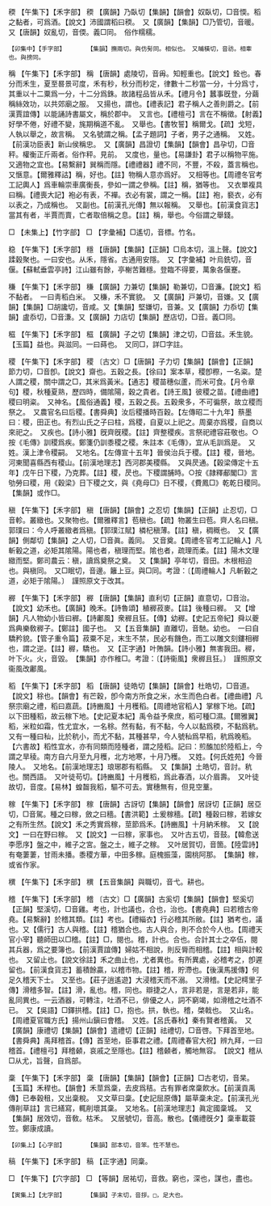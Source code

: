 <!-- { "loadSidebar": true } -->
稬	【午集下】【禾字部】	稬	【廣韻】乃臥切【集韻】【韻會】奴臥切，□音愞。稻之黏者，可爲酒。【說文】沛國謂稻曰稬。　又【廣韻】【集韻】□乃管切，音暖。又【唐韻】奴亂切，音偄。義□同。　俗作糯穤。

	【卯集中】【手字部】		【集韻】撫兩切。與仿髣同。相似也。　又晡橫切，音祊。相牽也。與搒同。

稱	【午集下】【禾字部】	稱	【唐韻】處陵切，音爯。知輕重也。【說文】銓也。春分而禾生，夏至晷景可度，禾有秒，秋分而秒定，律數十二秒當一分，十分爲寸，其重以十二粟爲一分，十二分爲銖。故諸程品皆从禾。【禮月令】蠶事旣登，分繭稱絲效功，以共郊廟之服。　又揚也，謂也。【禮表記】君子稱人之善則爵之。【前漢賈誼傳】以能誦詩書屬文，稱於郡中。　又言也。【禮檀弓】言在不稱徵。【射義】好學不倦，好禮不變，旄期稱道不亂。　又舉也。【書牧誓】稱爾戈。【疏】戈短，人執以舉之，故言稱。　又名號謂之稱。【孟子題詞】子者，男子之通稱。　又姓。【前漢功臣表】新山侯稱忠。　又【廣韻】昌證切【集韻】【韻會】昌孕切，□音秤。權衡正斤兩者。俗作秤。見前。　又度也，量也。【易謙卦】君子以稱物平施。　又適物之宜也。【易繫辭】巽稱而隱。【禮禮器】禮不同，不豐，不殺，蓋言稱也。　又愜意。【爾雅釋詁】稱，好也。【註】物稱人意亦爲好。　又相等也。【周禮冬官考工記輿人】爲車輪崇車廣衡長，參如一謂之參稱。【註】稱，猶等也。　又衣單複具曰稱。【禮喪大記】袍必有表，不襌。衣必有裳，謂之一稱。【註】袍，褻衣，必有以表之，乃成稱也。　又副也。【前漢孔光傳】無以報稱。　又舉也。【前漢食貨志】當其有者，半賈而賣，亡者取倍稱之息。【註】稱，舉也。今俗謂之舉錢。

□	【未集上】【竹字部】	□	【字彙補】□遙切，音標。竹名。

稳	【午集下】【禾字部】	穩	【唐韻】【集韻】【正韻】□烏本切，溫上聲。【說文】蹂穀聚也。一曰安也。从禾，隱省。古通用安隱。　又【字彙補】叶烏銑切，音偃。【蘇軾垂雲亭詩】江山雖有餘，亭榭苦難穩。登臨不得要，萬象各偃蹇。

稴	【午集下】【禾字部】	稴	【廣韻】力兼切【集韻】勒兼切，□音濂。【說文】稻不黏者。　一曰靑稻白米。　又稴，禾不實貌。　又【廣韻】戸兼切，音嫌。又【廣韻】【集韻】□胡讒切，音咸。又【集韻】堅嫌切，音兼。又【廣韻】力忝切【集韻】盧忝切，□音溓。又【廣韻】力店切【集韻】歷店切，□音。義□同。

稵	【午集下】【禾字部】	稵	【廣韻】子之切【集韻】津之切，□音兹。禾生貌。【玉篇】益也。與滋同。一曰蒔也。　又同□，詳□字註。

稷	【午集下】【禾字部】	稷	〔古文〕□【唐韻】子力切【集韻】【韻會】【正韻】節力切，□音卽。【說文】齋也。五穀之長。【徐曰】案本草，稷卽穄，一名粢。楚人謂之稷，關中謂之□，其米爲黃米。【通志】稷苗穗似蘆，而米可食。【月令章句】稷，秋種夏熟，歷四時，備隂陽，穀之貴者。【詩王風】彼稷之苗。【禮曲禮】稷曰明粢。　又神名。【風俗通義】稷，五穀之長。五穀衆多，不可徧祭，故立稷而祭之。　又農官名曰后稷。【書舜典】汝后稷播時百穀。【左傳昭二十九年】蔡墨曰：稷，田正也。有烈山氏之子曰柱，爲稷，自夏以上祀之。周棄亦爲稷，自商以來祀之。　又疾也。【詩小雅】旣齊旣稷。【註】齊整稷疾。言祭祀禮容莊敬也。○按《毛傳》訓稷爲疾。鄭箋仍訓黍稷之稷。朱註本《毛傳》，宜从毛訓爲是。　又姓。漢上津令稷嗣。　又地名。【左傳宣十五年】晉侯治兵于稷。【註】稷，晉地。河東聞喜縣西有稷山。【前漢地理志】西河郡美稷縣。　又與昃通。【穀梁傳定十五年】戊午日下稷，乃克葬。【註】稷，昃也。下稷謂脯時。○按《隷釋郙閣□》言劬勞曰稷，用《穀梁》日下稷之文，與《堯母□》日不稷，《費鳳□》乾乾日稷同。　【集韻】或作□。

稹	【午集下】【禾字部】	稹	【唐韻】【韻會】之忍切【集韻】【正韻】止忍切，□音軫。叢緻也。又聚物也。【爾雅釋言】苞稹也。【疏】物叢生曰苞。齊人名曰稹。郭璞曰：今人呼叢緻者爲稹。【郭璞江賦】橉杞稹薄。【註】稹，稠穊也。　又【廣韻】側鄰切【集韻】之人切，□音眞。義同。　又音奠。【周禮冬官考工記輪人】凡斬轂之道，必矩其隂陽。陽也者，稹理而堅。隂也者，疏理而柔。【註】陽木文理緻而堅。鄭司農云：稹，讀爲奠祭之奠。　又【集韻】亭年切，音田。木根相迫也。與槇同。　又□眠切，音邊。籬上豆。與□同。考證：〔【周禮輪人】凡斬轂之道，必矩于隂陽。〕　謹照原文于改其。 

稺	【午集下】【禾字部】	稺	【唐韻】【集韻】直利切【正韻】直意切，□音治。【說文】幼禾也。【廣韻】晚禾。【詩魯頌】稙稺菽麥。【註】後種曰稺。　又【增韻】凡人物幼小皆曰稺。【詩鄘風】衆稺且狂。【傳】幼稺。【史記五帝紀】舜以夔爲典樂敎稺子。【鄭註】國子也。　又【五音集韻】直離切，音馳。幼也。　一曰自驕矜貌。【管子重令篇】菽粟不足，末生不禁，民必有饑色，而工以雕文刻鏤相稺也，謂之逆。【註】稺，驕也。　又【正字通】叶賄韻。【詩小雅】無害我田。稺，叶下火。火，音毀。　【集韻】亦作稚□。考證：〔【詩衞風】衆稺且狂。〕　謹照原文衞風改鄘風。 

稻	【午集下】【禾字部】	稻	【唐韻】徒皓切【集韻】【韻會】杜皓切，□音道。【說文】稌也。【韻會】有芒穀，卽今南方所食之米，水生而色白者。【禮曲禮】凡祭宗廟之禮，稻曰嘉蔬。【詩豳風】十月穫稻。【周禮地官稻人】掌稼下地。【疏】以下田種稻，故云稼下地。【史記夏本紀】禹令益予衆庶，稻可種□濕。【爾雅翼】稻，米粒如霜，性尤宜水，一名稌。然有黏，有不黏，今人以黏爲稬，不黏爲秔。又有一種曰秈，比於秔小，而尤不黏，其種甚早，今人號秈爲早稻，秔爲晚稻。【六書故】稻性宜水，亦有同類而陸種者，謂之陸稻。記曰：煎醢加於陸稻上，今謂之旱稜。南方自六月至九月穫，北方地寒，十月乃穫。　又姓。【何氏姓苑】今晉陵人。　又地名。【前漢地理志】琅琊郡有稻縣。　又【集韻】土皓切，音討。秔也。關西語。　又叶徒苟切。【詩豳風】十月穫稻，爲此春酒，以介眉壽。　又叶徒故切，音度。【易林】蝗齧我稻，驅不可去。實穗無有，但見空藳。

稼	【午集下】【禾字部】	稼	【唐韻】古訝切【集韻】【韻會】居訝切【正韻】居亞切，□音駕。種之曰稼，斂之曰穡。【書洪範】土爰稼穡。【疏】種穀曰稼，若嫁女之有所生然。【說文】禾之秀實爲稼，莖節爲禾。【詩豳風】十月納禾稼。　又【說文】一曰在野曰稼。　又【說文】一曰稼，家事也。　又叶古五切，音鼓。【韓愈送李愿序】盤之中，維子之宮。盤之土，維子之稼。　又叶居賀切，音箇。【陸雲詩】有奄萋萋，甘雨未播。黍稷方華，中田多稼。庭槐振藻，園桃阿那。　【集韻】稼，或省作家。

穓	【午集下】【禾字部】	穓	【五音集韻】與職切，音弋。耕也。

稽	【午集下】【禾字部】	稽	〔古文〕□【廣韻】古奚切【集韻】【韻會】堅奚切【正韻】堅溪切，□音雞。考也，計也議也，合也，治也。【書堯典】曰若稽古帝堯。【易繫辭】於稽其類。【註】考也。【禮緇衣】行必稽其所敝。【註】猶考也，議也。又【儒行】古人與稽。【註】稽猶合也。古人與合，則不合於今人也。【周禮天官小宰】聽師田以□稽。【註】□，閱也。稽，計也。合也。合計其士之卒伍，閱其兵器，爲之要簿也。【前漢賈誼傳】婦姑不相說，則反脣而相稽。【註】相與計較也。　又留止也。【說文徐註】禾之曲止也，尤者異也。有所異處，必稽考之，卽遲留也。【前漢食貨志】蓄積餘贏，以稽市物。【註】稽，貯滯也。【後漢馬援傳】何足久稽天下士。　又至也。【莊子逍遙遊】大浸稽天而不溺。　又滑稽。【史記樗里子傳】滑稽多智。【註】滑，亂也。稽，同也。辯捷之人，言非若是，言是若非，能亂同異也。一云酒器，可轉注，吐酒不已，俳優之人，詞不窮竭，如滑稽之吐酒不已。　又【吳語】□鐸拱稽。【註】□，抱也。拱，執也。稽，棨戟也。　又山名。【周禮夏官職方氏】揚州山鎭曰會稽。　又姓。【呂氏春秋】秦有賢者稽黃。　又【廣韻】康禮切【集韻】【韻會】遣禮切【正韻】祛禮切，□音啓。下拜首至地。【書舜典】禹拜稽首。【傳】首至地，臣事君之禮。【周禮春官大祝】辨九拜，一曰稽首。【禮檀弓】拜稽顙，哀戚之至隱也。【註】稽顙者，觸地無容。　【說文】稽从□从尤，旨聲，自爲部。

稾	【午集下】【禾字部】	稾	【唐韻】【集韻】【韻會】【正韻】□古老切，音杲。【玉篇】禾稈也。【韻會】禾莖爲稾，去皮爲秸。古有罪者席稾飮水。【前漢貢禹傳】已奉穀租，又出稾稅。　又文草曰稾。【史記屈原傳】屬草稾未定。【前漢孔光傳削草註】言已繕寫，輒削壞其稾。　又地名。【前漢地理志】眞定國稾城。　又【集韻】居效切，音敎。枯禾。　又居號切，音高。散也。【儀禮旣夕】稾車載蓑笠。鄭康成讀。

	【卯集上】【心字部】		【集韻】部本切，音笨。性不慧也。

稿	【午集下】【禾字部】	稿	【正字通】同稾。

□	【午集下】【穴字部】	□	【等韻】居祐切，音救。窮也，深也，謀也，盡也。

	【寅集上】【尢字部】		【集韻】子末切，音拶。□，足大也。

